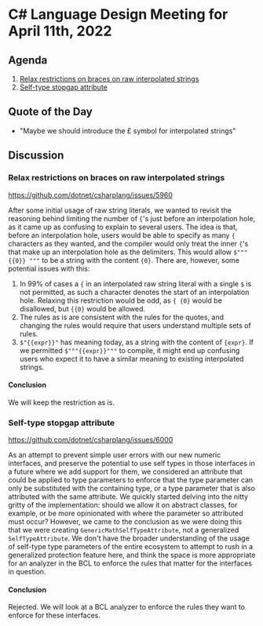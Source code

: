 # C# Language Design Meeting for April 11th, 2022

## Agenda

1. [Relax restrictions on braces on raw interpolated strings](#relax-restrictions-on-braces-on-raw-interpolated-strings)
2. [Self-type stopgap attribute](#self-type-stopgap-attribute)

## Quote of the Day

- "Maybe we should introduce the £ symbol for interpolated strings"

## Discussion

### Relax restrictions on braces on raw interpolated strings

https://github.com/dotnet/csharplang/issues/5960

After some initial usage of raw string literals, we wanted to revisit the reasoning behind limiting the number of `{`'s just before an interpolation
hole, as it came up as confusing to explain to several users. The idea is that, before an interpolation hole, users would be able to specify as many
`{` characters as they wanted, and the compiler would only treat the inner `{`'s that make up an interpolation hole as the delimiters. This would allow
`$""" {{0}} """` to be a string with the content ` {0} `. There are, however, some potential issues with this:

1. In 99% of cases a `{` in an interpolated raw string literal with a single `$` is not permitted, as such a character denotes the start of an interpolation
hole. Relaxing this restriction would be odd, as `{ {0}` would be disallowed, but `{{0}` would be allowed.
2. The rules as is are consistent with the rules for the quotes, and changing the rules would require that users understand multiple sets of rules.
3. `$"{{expr}}"` has meaning today, as a string with the content of `{expr}`. If we permitted `$"""{{expr}}"""` to compile, it might end up confusing
users who expect it to have a similar meaning to existing interpolated strings.

#### Conclusion

We will keep the restriction as is.

### Self-type stopgap attribute

https://github.com/dotnet/csharplang/issues/6000

As an attempt to prevent simple user errors with our new numeric interfaces, and preserve the potential to use self types in those interfaces in a future
where we add support for them, we considered an attribute that could be applied to type parameters to enforce that the type parameter can only be substituted
with the containing type, or a type parameter that is also attributed with the same attribute. We quickly started delving into the nitty gritty of the
implementation: should we allow it on abstract classes, for example, or be more opinionated with where the parameter so attributed must occur? However, we
came to the conclusion as we were doing this that we were creating `GenericMathSelfTypeAttribute`, not a generalized `SelfTypeAttribute`. We don't have the
broader understanding of the usage of self-type type parameters of the entire ecosystem to attempt to rush in a generalized protection feature here, and
think the space is more appropriate for an analyzer in the BCL to enforce the rules that matter for the interfaces in question.

#### Conclusion

Rejected. We will look at a BCL analyzer to enforce the rules they want to enforce for these interfaces.
